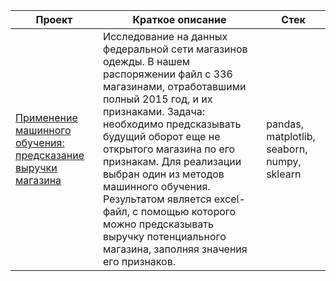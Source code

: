 | Проект | Краткое описание | Стек |
|-------------|-------------|-------------|
| [Применение машинного обучения: предсказание выручки магазина](https://github.com/dinaparamonova/own_projects/blob/main/machine_learning_revenue_prediction.ipynb) | Исследование на данных федеральной сети магазинов одежды. В нашем распоряжении файл с 336 магазинами, отработавшими полный 2015 год, и их признаками. Задача: необходимо предсказывать будущий оборот еще не открытого магазина по его признакам. Для реализации выбран один из методов машинного обучения. Результатом является excel-файл, с помощью которого можно предсказывать выручку потенциального магазина, заполняя значения его признаков.  | pandas, matplotlib, seaborn, numpy, sklearn   |
